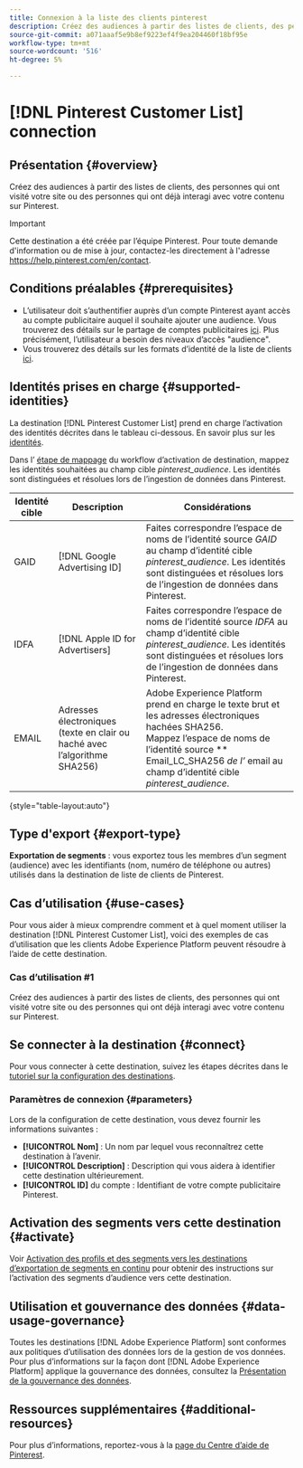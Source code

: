 ```yaml
---
title: Connexion à la liste des clients pinterest
description: Créez des audiences à partir des listes de clients, des personnes qui ont visité votre site ou des personnes qui ont déjà interagi avec votre contenu sur Pinterest.
source-git-commit: a071aaaf5e9b8ef9223ef4f9ea204460f18bf95e
workflow-type: tm+mt
source-wordcount: '516'
ht-degree: 5%

---
```


# [!DNL Pinterest Customer List] connection

## Présentation {#overview}

Créez des audiences à partir des listes de clients, des personnes qui ont visité votre site ou des personnes qui ont déjà interagi avec votre contenu sur Pinterest.

>[!IMPORTANT]
>
>Cette destination a été créée par l’équipe Pinterest. Pour toute demande d&#39;information ou de mise à jour, contactez-les directement à l&#39;adresse https://help.pinterest.com/en/contact.

## Conditions préalables {#prerequisites}

* L’utilisateur doit s’authentifier auprès d’un compte Pinterest ayant accès au compte publicitaire auquel il souhaite ajouter une audience. Vous trouverez des détails sur le partage de comptes publicitaires [ici](https://help.pinterest.com/en/business/article/share-and-manage-access-to-your-ad-accounts). Plus précisément, l’utilisateur a besoin des niveaux d’accès &quot;audience&quot;.
* Vous trouverez des détails sur les formats d’identité de la liste de clients [ici](https://help.pinterest.com/en/business/article/audience-targeting).


## Identités prises en charge {#supported-identities}

La destination [!DNL Pinterest Customer List] prend en charge l’activation des identités décrites dans le tableau ci-dessous. En savoir plus sur les [identités](https://experienceleague.adobe.com/docs/experience-platform/identity/namespaces.html?lang=fr#getting-started).

Dans l’ [étape de mappage](/help/destinations/ui/activate-segment-streaming-destinations.md#mapping) du workflow d’activation de destination, mappez les identités souhaitées au champ cible *pinterest_audience*. Les identités sont distinguées et résolues lors de l’ingestion de données dans Pinterest.

| Identité cible | Description | Considérations |
|---|---|---|
| GAID | [!DNL Google Advertising ID] | Faites correspondre l’espace de noms de l’identité source *GAID* au champ d’identité cible *pinterest_audience*. Les identités sont distinguées et résolues lors de l’ingestion de données dans Pinterest. |
| IDFA | [!DNL Apple ID for Advertisers] | Faites correspondre l’espace de noms de l’identité source *IDFA* au champ d’identité cible *pinterest_audience*. Les identités sont distinguées et résolues lors de l’ingestion de données dans Pinterest. |
| EMAIL | Adresses électroniques (texte en clair ou haché avec l’algorithme SHA256) | Adobe Experience Platform prend en charge le texte brut et les adresses électroniques hachées SHA256. <br> Mappez l’espace de noms de l’identité source  ** Email_LC_SHA256 *de l’* email au champ d’identité cible  *pinterest_audience*. |

{style=&quot;table-layout:auto&quot;}

## Type d&#39;export {#export-type}

**Exportation de segments**  : vous exportez tous les membres d’un segment (audience) avec les identifiants (nom, numéro de téléphone ou autres) utilisés dans la destination de liste de clients de Pinterest.

## Cas d’utilisation {#use-cases}

Pour vous aider à mieux comprendre comment et à quel moment utiliser la destination [!DNL Pinterest Customer List], voici des exemples de cas d’utilisation que les clients Adobe Experience Platform peuvent résoudre à l’aide de cette destination.


### Cas d’utilisation #1

Créez des audiences à partir des listes de clients, des personnes qui ont visité votre site ou des personnes qui ont déjà interagi avec votre contenu sur Pinterest.

## Se connecter à la destination {#connect}

Pour vous connecter à cette destination, suivez les étapes décrites dans le [tutoriel sur la configuration des destinations](../../ui/connect-destination.md).



### Paramètres de connexion {#parameters}

Lors de la configuration de [](../../ui/connect-destination.md) cette destination, vous devez fournir les informations suivantes :

* **[!UICONTROL Nom]** : Un nom par lequel vous reconnaîtrez cette destination à l’avenir.
* **[!UICONTROL Description]** : Description qui vous aidera à identifier cette destination ultérieurement.
* **[!UICONTROL ID]** du compte : Identifiant de votre compte publicitaire Pinterest.

## Activation des segments vers cette destination {#activate}

Voir [Activation des profils et des segments vers les destinations d’exportation de segments en continu](/help/destinations/ui/activate-segment-streaming-destinations.md) pour obtenir des instructions sur l’activation des segments d’audience vers cette destination.

## Utilisation et gouvernance des données {#data-usage-governance}

Toutes les destinations [!DNL Adobe Experience Platform] sont conformes aux politiques d’utilisation des données lors de la gestion de vos données. Pour plus d’informations sur la façon dont [!DNL Adobe Experience Platform] applique la gouvernance des données, consultez la [Présentation de la gouvernance des données](https://experienceleague.adobe.com/docs/experience-platform/data-governance/home.html).

## Ressources supplémentaires {#additional-resources}

Pour plus d’informations, reportez-vous à la [page du Centre d’aide de Pinterest](https://help.pinterest.com/en/business/article/audience-targeting).
